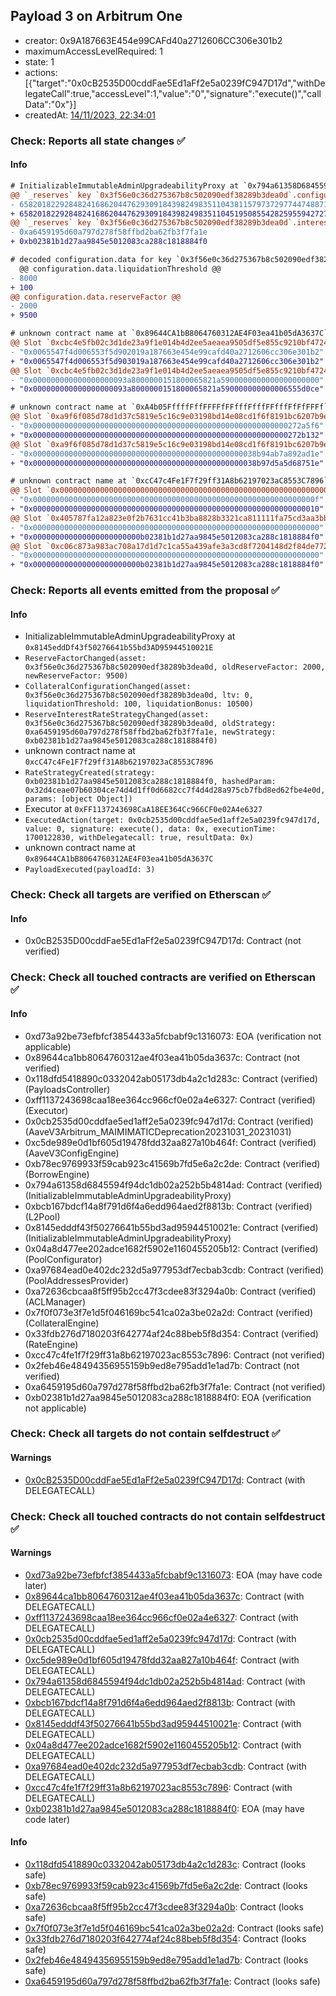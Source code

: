## Payload 3 on Arbitrum One

- creator: 0x9A187663E454e99CAFd40a2712606CC306e301b2
- maximumAccessLevelRequired: 1
- state: 1
- actions: [{"target":"0x0cB2535D00cddFae5Ed1aFf2e5a0239fC947D17d","withDelegateCall":true,"accessLevel":1,"value":"0","signature":"execute()","callData":"0x"}]
- createdAt: [14/11/2023, 22:34:01](https://arbiscan.io/tx/0x4e8c000fd06db8c84610af1d4988f4f96de4ac5f447c0aadb6053b06e0bc9cd5)

### Check: Reports all state changes :white_check_mark:

#### Info


```diff
# InitializableImmutableAdminUpgradeabilityProxy at `0x794a61358D6845594F94dc1DB02A252b5b4814aD`
@@ `_reserves` key `0x3f56e0c36d275367b8c502090edf38289b3dea0d`.configuration.data @@
- 65820182292848241686204476293091843982498351104381157973729774474887168
+ 65820182292848241686204476293091843982498351104519508554282595594272768
@@ `_reserves` key `0x3f56e0c36d275367b8c502090edf38289b3dea0d`.interestRateStrategyAddress @@
- 0xa6459195d60a797d278f58ffbd2ba62fb3f7fa1e
+ 0xb02381b1d27aa9845e5012083ca288c1818884f0

# decoded configuration.data for key `0x3f56e0c36d275367b8c502090edf38289b3dea0d` (symbol: MAI)
  @@ configuration.data.liquidationThreshold @@
- 8000
+ 100
@@ configuration.data.reserveFactor @@
- 2000
+ 9500

```

```diff
# unknown contract name at `0x89644CA1bB8064760312AE4F03ea41b05dA3637C`
@@ Slot `0xcbc4e5fb02c3d1de23a9f1e014b4d2ee5aeaea9505df5e855c9210bf472495af` @@
- "0x0065547f4d006553f5d902019a187663e454e99cafd40a2712606cc306e301b2"
+ "0x0065547f4d006553f5d903019a187663e454e99cafd40a2712606cc306e301b2"
@@ Slot `0xcbc4e5fb02c3d1de23a9f1e014b4d2ee5aeaea9505df5e855c9210bf472495b0` @@
- "0x000000000000000000093a8000000151800065821a5900000000000000000000"
+ "0x000000000000000000093a8000000151800065821a590000000000006555d0ce"
```

```diff
# unknown contract name at `0xA4b05FffffFffFFFFfFFfffFfffFFfffFfFfFFFf`
@@ Slot `0xa9f6f085d78d1d37c5819e5c16c9e03198bd14e08cd1f6f8191bc6207b9e9706` @@
- "0x000000000000000000000000000000000000000000000000000000000272a5f6"
+ "0x000000000000000000000000000000000000000000000000000000000272b132"
@@ Slot `0xa9f6f085d78d1d37c5819e5c16c9e03198bd14e08cd1f6f8191bc6207b9e970b` @@
- "0x00000000000000000000000000000000000000000000000038b94ab7a892ad1e"
+ "0x00000000000000000000000000000000000000000000000038b97d5a5d68751e"
```

```diff
# unknown contract name at `0xcC47c4Fe1F7f29ff31A8b62197023aC8553C7896`
@@ Slot `0x0000000000000000000000000000000000000000000000000000000000000002` @@
- "0x000000000000000000000000000000000000000000000000000000000000000f"
+ "0x0000000000000000000000000000000000000000000000000000000000000010"
@@ Slot `0x405787fa12a823e0f2b7631cc41b3ba8828b3321ca811111fa75cd3aa3bb5add` @@
- "0x0000000000000000000000000000000000000000000000000000000000000000"
+ "0x000000000000000000000000b02381b1d27aa9845e5012083ca288c1818884f0"
@@ Slot `0xc06c873a983ac708a17d1d7c1ca55a439afe3a3cd8f7204148d2f84de772baa3` @@
- "0x0000000000000000000000000000000000000000000000000000000000000000"
+ "0x000000000000000000000000b02381b1d27aa9845e5012083ca288c1818884f0"
```


### Check: Reports all events emitted from the proposal :white_check_mark:

#### Info

- InitializableImmutableAdminUpgradeabilityProxy at `0x8145eddDf43f50276641b55bd3AD95944510021E`
- `ReserveFactorChanged(asset: 0x3f56e0c36d275367b8c502090edf38289b3dea0d, oldReserveFactor: 2000, newReserveFactor: 9500)`
- `CollateralConfigurationChanged(asset: 0x3f56e0c36d275367b8c502090edf38289b3dea0d, ltv: 0, liquidationThreshold: 100, liquidationBonus: 10500)`
- `ReserveInterestRateStrategyChanged(asset: 0x3f56e0c36d275367b8c502090edf38289b3dea0d, oldStrategy: 0xa6459195d60a797d278f58ffbd2ba62fb3f7fa1e, newStrategy: 0xb02381b1d27aa9845e5012083ca288c1818884f0)`
- unknown contract name at `0xcC47c4Fe1F7f29ff31A8b62197023aC8553C7896`
- `RateStrategyCreated(strategy: 0xb02381b1d27aa9845e5012083ca288c1818884f0, hashedParam: 0x32d4ceae07b60304ce74d4d1ff0d6682cc7f4d4d28a975cb7fbd8ed62fbe4e0d, params: [object Object])`
- Executor at `0xFF1137243698CaA18EE364Cc966CF0e02A4e6327`
- `ExecutedAction(target: 0x0cb2535d00cddfae5ed1aff2e5a0239fc947d17d, value: 0, signature: execute(), data: 0x, executionTime: 1700122830, withDelegatecall: true, resultData: 0x)`
- unknown contract name at `0x89644CA1bB8064760312AE4F03ea41b05dA3637C`
- `PayloadExecuted(payloadId: 3)`

### Check: Check all targets are verified on Etherscan :white_check_mark:

#### Info

- 0x0cB2535D00cddFae5Ed1aFf2e5a0239fC947D17d: Contract (not verified)

### Check: Check all touched contracts are verified on Etherscan :white_check_mark:

#### Info

- 0xd73a92be73efbfcf3854433a5fcbabf9c1316073: EOA (verification not applicable)
- 0x89644ca1bb8064760312ae4f03ea41b05da3637c: Contract (not verified)
- 0x118dfd5418890c0332042ab05173db4a2c1d283c: Contract (verified) (PayloadsController)
- 0xff1137243698caa18ee364cc966cf0e02a4e6327: Contract (verified) (Executor)
- 0x0cb2535d00cddfae5ed1aff2e5a0239fc947d17d: Contract (verified) (AaveV3Arbitrum_MAIMIMATICDeprecation20231031_20231031)
- 0xc5de989e0d1bf605d19478fdd32aa827a10b464f: Contract (verified) (AaveV3ConfigEngine)
- 0xb78ec9769933f59cab923c41569b7fd5e6a2c2de: Contract (verified) (BorrowEngine)
- 0x794a61358d6845594f94dc1db02a252b5b4814ad: Contract (verified) (InitializableImmutableAdminUpgradeabilityProxy)
- 0xbcb167bdcf14a8f791d6f4a6edd964aed2f8813b: Contract (verified) (L2Pool)
- 0x8145edddf43f50276641b55bd3ad95944510021e: Contract (verified) (InitializableImmutableAdminUpgradeabilityProxy)
- 0x04a8d477ee202adce1682f5902e1160455205b12: Contract (verified) (PoolConfigurator)
- 0xa97684ead0e402dc232d5a977953df7ecbab3cdb: Contract (verified) (PoolAddressesProvider)
- 0xa72636cbcaa8f5ff95b2cc47f3cdee83f3294a0b: Contract (verified) (ACLManager)
- 0x7f0f073e3f7e1d5f046169bc541ca02a3be02a2d: Contract (verified) (CollateralEngine)
- 0x33fdb276d7180203f642774af24c88beb5f8d354: Contract (verified) (RateEngine)
- 0xcc47c4fe1f7f29ff31a8b62197023ac8553c7896: Contract (not verified)
- 0x2feb46e48494356955159b9ed8e795add1e1ad7b: Contract (not verified)
- 0xa6459195d60a797d278f58ffbd2ba62fb3f7fa1e: Contract (not verified)
- 0xb02381b1d27aa9845e5012083ca288c1818884f0: EOA (verification not applicable)

### Check: Check all targets do not contain selfdestruct :white_check_mark:

#### Warnings

- [0x0cB2535D00cddFae5Ed1aFf2e5a0239fC947D17d](https://arbiscan.io/address/0x0cB2535D00cddFae5Ed1aFf2e5a0239fC947D17d): Contract (with DELEGATECALL)

### Check: Check all touched contracts do not contain selfdestruct :white_check_mark:

#### Warnings

- [0xd73a92be73efbfcf3854433a5fcbabf9c1316073](https://arbiscan.io/address/0xd73a92be73efbfcf3854433a5fcbabf9c1316073): EOA (may have code later)
- [0x89644ca1bb8064760312ae4f03ea41b05da3637c](https://arbiscan.io/address/0x89644ca1bb8064760312ae4f03ea41b05da3637c): Contract (with DELEGATECALL)
- [0xff1137243698caa18ee364cc966cf0e02a4e6327](https://arbiscan.io/address/0xff1137243698caa18ee364cc966cf0e02a4e6327): Contract (with DELEGATECALL)
- [0x0cb2535d00cddfae5ed1aff2e5a0239fc947d17d](https://arbiscan.io/address/0x0cb2535d00cddfae5ed1aff2e5a0239fc947d17d): Contract (with DELEGATECALL)
- [0xc5de989e0d1bf605d19478fdd32aa827a10b464f](https://arbiscan.io/address/0xc5de989e0d1bf605d19478fdd32aa827a10b464f): Contract (with DELEGATECALL)
- [0x794a61358d6845594f94dc1db02a252b5b4814ad](https://arbiscan.io/address/0x794a61358d6845594f94dc1db02a252b5b4814ad): Contract (with DELEGATECALL)
- [0xbcb167bdcf14a8f791d6f4a6edd964aed2f8813b](https://arbiscan.io/address/0xbcb167bdcf14a8f791d6f4a6edd964aed2f8813b): Contract (with DELEGATECALL)
- [0x8145edddf43f50276641b55bd3ad95944510021e](https://arbiscan.io/address/0x8145edddf43f50276641b55bd3ad95944510021e): Contract (with DELEGATECALL)
- [0x04a8d477ee202adce1682f5902e1160455205b12](https://arbiscan.io/address/0x04a8d477ee202adce1682f5902e1160455205b12): Contract (with DELEGATECALL)
- [0xa97684ead0e402dc232d5a977953df7ecbab3cdb](https://arbiscan.io/address/0xa97684ead0e402dc232d5a977953df7ecbab3cdb): Contract (with DELEGATECALL)
- [0xcc47c4fe1f7f29ff31a8b62197023ac8553c7896](https://arbiscan.io/address/0xcc47c4fe1f7f29ff31a8b62197023ac8553c7896): Contract (with DELEGATECALL)
- [0xb02381b1d27aa9845e5012083ca288c1818884f0](https://arbiscan.io/address/0xb02381b1d27aa9845e5012083ca288c1818884f0): EOA (may have code later)

#### Info

- [0x118dfd5418890c0332042ab05173db4a2c1d283c](https://arbiscan.io/address/0x118dfd5418890c0332042ab05173db4a2c1d283c): Contract (looks safe)
- [0xb78ec9769933f59cab923c41569b7fd5e6a2c2de](https://arbiscan.io/address/0xb78ec9769933f59cab923c41569b7fd5e6a2c2de): Contract (looks safe)
- [0xa72636cbcaa8f5ff95b2cc47f3cdee83f3294a0b](https://arbiscan.io/address/0xa72636cbcaa8f5ff95b2cc47f3cdee83f3294a0b): Contract (looks safe)
- [0x7f0f073e3f7e1d5f046169bc541ca02a3be02a2d](https://arbiscan.io/address/0x7f0f073e3f7e1d5f046169bc541ca02a3be02a2d): Contract (looks safe)
- [0x33fdb276d7180203f642774af24c88beb5f8d354](https://arbiscan.io/address/0x33fdb276d7180203f642774af24c88beb5f8d354): Contract (looks safe)
- [0x2feb46e48494356955159b9ed8e795add1e1ad7b](https://arbiscan.io/address/0x2feb46e48494356955159b9ed8e795add1e1ad7b): Contract (looks safe)
- [0xa6459195d60a797d278f58ffbd2ba62fb3f7fa1e](https://arbiscan.io/address/0xa6459195d60a797d278f58ffbd2ba62fb3f7fa1e): Contract (looks safe)

